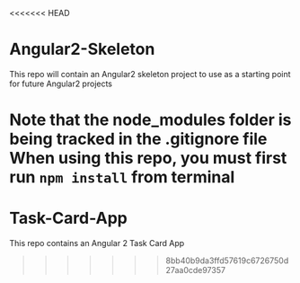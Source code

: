 <<<<<<< HEAD
# Angular2-Skeleton
This repo will contain an Angular2 skeleton project to use as a starting point for future Angular2 projects

Note that the node_modules folder is being tracked in the .gitignore file
When using this repo, you must first run `npm install` from terminal
=======
# Task-Card-App
This repo contains an Angular 2 Task Card App
>>>>>>> 8bb40b9da3ffd57619c6726750d27aa0cde97357
